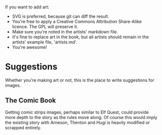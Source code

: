 If you want to add art:

- SVG is preferred, because git can diff the result.
- You're free to apply a Creative Commons Attribution Share-Alike licence.  The GPL will preserve it.
- Make sure you're noted in the artists' markdown file.
- It's fine to replace art in the book, but all artists should remain in the artists' example file, 'artists.md'.
- You're awesome!

# Suggestions

Whether you're making art or not, this is the place to write suggestions for images.

## The Comic Book

Getting comic strips images, perhaps similar to Elf Quest, could provide more depth to the story as the rules move along.  Of course this would imply the existing story with Arneson, Thenton and Hugi is heavily modified or scrapped entirely.

